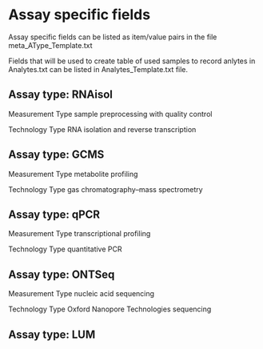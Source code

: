# Assay specific fields

Assay specific fields can be listed as item/value pairs 
in the file meta_AType_Template.txt

Fields that will be used to create table of used samples to record anlytes in Analytes.txt can be listed in Analytes_Template.txt file.

## Assay type: RNAisol

Measurement Type	sample preprocessing with quality control

Technology Type	RNA isolation and reverse transcription

## Assay type: GCMS

Measurement Type	metabolite profiling

Technology Type	gas chromatography–mass spectrometry

## Assay type: qPCR

Measurement Type	transcriptional profiling

Technology Type	quantitative PCR

## Assay type: ONTSeq

Measurement Type	nucleic acid sequencing

Technology Type	Oxford Nanopore Technologies sequencing

## Assay type: LUM
